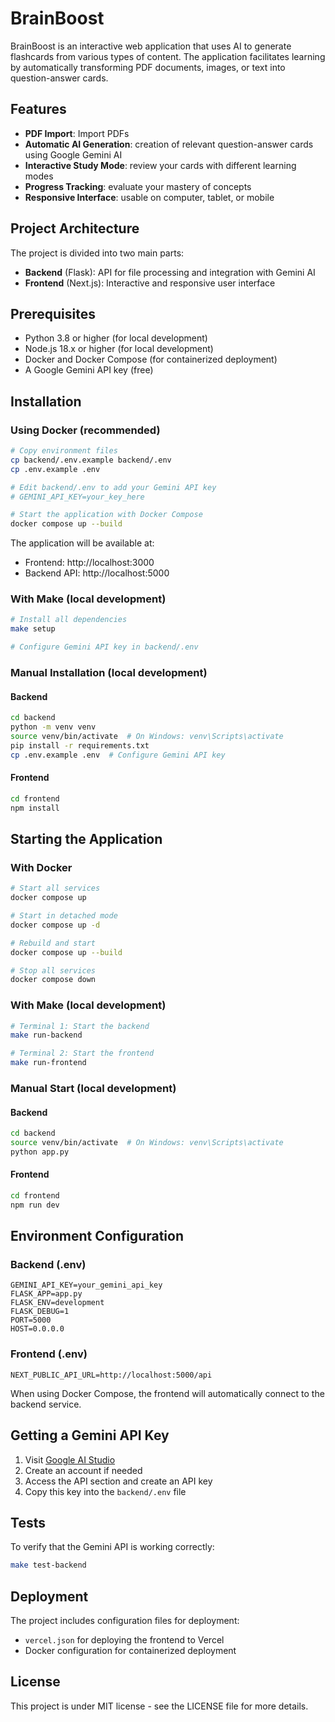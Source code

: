 # BrainBoost

BrainBoost is an interactive web application that uses AI to generate flashcards from various types of content. The application facilitates learning by automatically transforming PDF documents, images, or text into question-answer cards.

## Features

- **PDF Import**: Import PDFs
- **Automatic AI Generation**: creation of relevant question-answer cards using Google Gemini AI
- **Interactive Study Mode**: review your cards with different learning modes
- **Progress Tracking**: evaluate your mastery of concepts
- **Responsive Interface**: usable on computer, tablet, or mobile

## Project Architecture

The project is divided into two main parts:

- **Backend** (Flask): API for file processing and integration with Gemini AI
- **Frontend** (Next.js): Interactive and responsive user interface

## Prerequisites

- Python 3.8 or higher (for local development)
- Node.js 18.x or higher (for local development)
- Docker and Docker Compose (for containerized deployment)
- A Google Gemini API key (free)

## Installation

### Using Docker (recommended)

```bash
# Copy environment files
cp backend/.env.example backend/.env
cp .env.example .env

# Edit backend/.env to add your Gemini API key
# GEMINI_API_KEY=your_key_here

# Start the application with Docker Compose
docker compose up --build
```

The application will be available at:
- Frontend: http://localhost:3000
- Backend API: http://localhost:5000

### With Make (local development)

```bash
# Install all dependencies
make setup

# Configure Gemini API key in backend/.env
```

### Manual Installation (local development)

#### Backend

```bash
cd backend
python -m venv venv
source venv/bin/activate  # On Windows: venv\Scripts\activate
pip install -r requirements.txt
cp .env.example .env  # Configure Gemini API key
```

#### Frontend

```bash
cd frontend
npm install
```

## Starting the Application

### With Docker

```bash
# Start all services
docker compose up

# Start in detached mode
docker compose up -d

# Rebuild and start
docker compose up --build

# Stop all services
docker compose down
```

### With Make (local development)

```bash
# Terminal 1: Start the backend
make run-backend

# Terminal 2: Start the frontend
make run-frontend
```

### Manual Start (local development)

#### Backend

```bash
cd backend
source venv/bin/activate  # On Windows: venv\Scripts\activate
python app.py
```

#### Frontend

```bash
cd frontend
npm run dev
```

## Environment Configuration

### Backend (.env)
```
GEMINI_API_KEY=your_gemini_api_key
FLASK_APP=app.py
FLASK_ENV=development
FLASK_DEBUG=1
PORT=5000
HOST=0.0.0.0
```

### Frontend (.env)
```
NEXT_PUBLIC_API_URL=http://localhost:5000/api
```

When using Docker Compose, the frontend will automatically connect to the backend service.

## Getting a Gemini API Key

1. Visit [Google AI Studio](https://ai.google.dev/)
2. Create an account if needed
3. Access the API section and create an API key
4. Copy this key into the `backend/.env` file

## Tests

To verify that the Gemini API is working correctly:

```bash
make test-backend
```

## Deployment

The project includes configuration files for deployment:
- `vercel.json` for deploying the frontend to Vercel
- Docker configuration for containerized deployment

## License

This project is under MIT license - see the LICENSE file for more details.
